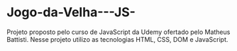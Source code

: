 # Jogo-da-Velha---JS-
Projeto proposto pelo curso de JavaScript da Udemy ofertado pelo Matheus Battisti. Nesse projeto utilizo as tecnologias HTML, CSS, DOM e JavaScript.
